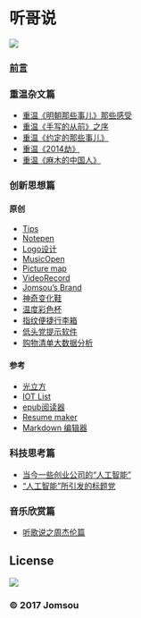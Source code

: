# 听哥说
![](http://i.imgur.com/YPgicNf.png)
### [前言](./前言.md)

### 重温杂文篇
* [重温《明朝那些事儿》那些感受](./重温杂文篇/重温《明朝那些事儿》那些感受.md)
* [重温《手写的从前》之序](./重温杂文篇/重温《手写的从前》之序.md)
* [重温《约定的那些事儿》](./重温杂文篇/重温《约定的那些事儿》.md)
* [重温《2014劫》](./重温杂文篇/重温《2014劫》.md)
* [重温《麻木的中国人》](./重温杂文篇/重温《麻木的中国人》.md)

### 创新思想篇
#### 原创
* [Tips]()
* [Notepen]()
* [Logo设计]()
* [MusicOpen]()
* [Picture map]()
* [VideoRecord]()
* [Jomsou’s Brand]()
* [神奇变化鞋]()
* [温度彩色杯]()
* [指纹便捷行李箱]()
* [低头党提示软件]()
* [购物清单大数据分析]()
#### 参考
* [光立方]()
* [IOT List]()
* [epub阅读器]()
* [Resume maker]()
* [Markdown 编辑器]()
### 科技思考篇
* [当今一些创业公司的“人工智能”]()
* [“人工智能”所引发的标题党]()

### 音乐欣赏篇
* [听歌说之周杰伦篇]()

## License

![](http://i.imgur.com/FCuss2S.png)

### © 2017 Jomsou